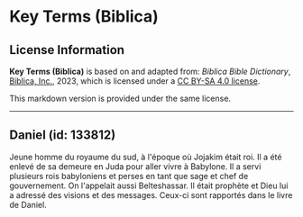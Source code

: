# Key Terms (Biblica)

## License Information

**Key Terms (Biblica)** is based on and adapted from: _Biblica Bible Dictionary_, [Biblica, Inc.](https://www.biblica.com/), 2023, which is licensed under a [CC BY-SA 4.0 license](https://creativecommons.org/licenses/by-sa/4.0/legalcode.en).

This markdown version is provided under the same license.



--------------------------------

## Daniel (id: 133812)

Jeune homme du royaume du sud, à l'époque où Jojakim était roi. Il a été enlevé de sa demeure en Juda pour aller vivre à Babylone. Il a servi plusieurs rois babyloniens et perses en tant que sage et chef de gouvernement. On l'appelait aussi Belteshassar. Il était prophète et Dieu lui a adressé des visions et des messages. Ceux\-ci sont rapportés dans le livre de Daniel.


